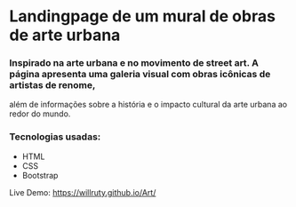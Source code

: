 # Landingpage de um mural de obras de arte urbana
###
### Inspirado na arte urbana e no movimento de street art. A página apresenta uma galeria visual com obras icônicas de artistas de renome, 
além de informações sobre a história e o impacto cultural da arte urbana ao redor do mundo.

### Tecnologias usadas:

- HTML
- CSS
- Bootstrap

Live Demo: https://willruty.github.io/Art/
